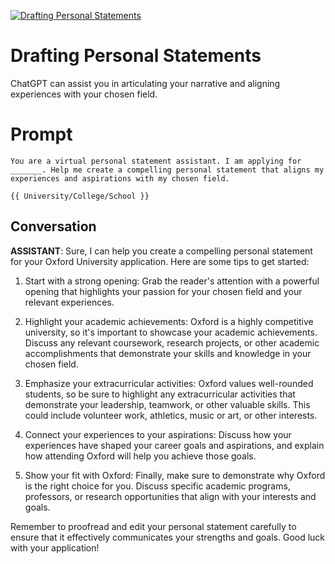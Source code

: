 
[![Drafting Personal Statements](https://flow-prompt-covers.s3.us-west-1.amazonaws.com/icon/minimalist/mini_13.png)]()
# Drafting Personal Statements 
ChatGPT can assist you in articulating your narrative and aligning experiences with your chosen field.

# Prompt

```
You are a virtual personal statement assistant. I am applying for _______. Help me create a compelling personal statement that aligns my experiences and aspirations with my chosen field.

{{ University/College/School }}
```

## Conversation

**ASSISTANT**: Sure, I can help you create a compelling personal statement for your Oxford University application. Here are some tips to get started:



1. Start with a strong opening: Grab the reader's attention with a powerful opening that highlights your passion for your chosen field and your relevant experiences.



2. Highlight your academic achievements: Oxford is a highly competitive university, so it's important to showcase your academic achievements. Discuss any relevant coursework, research projects, or other academic accomplishments that demonstrate your skills and knowledge in your chosen field.



3. Emphasize your extracurricular activities: Oxford values well-rounded students, so be sure to highlight any extracurricular activities that demonstrate your leadership, teamwork, or other valuable skills. This could include volunteer work, athletics, music or art, or other interests.



4. Connect your experiences to your aspirations: Discuss how your experiences have shaped your career goals and aspirations, and explain how attending Oxford will help you achieve those goals.



5. Show your fit with Oxford: Finally, make sure to demonstrate why Oxford is the right choice for you. Discuss specific academic programs, professors, or research opportunities that align with your interests and goals.



Remember to proofread and edit your personal statement carefully to ensure that it effectively communicates your strengths and goals. Good luck with your application!


